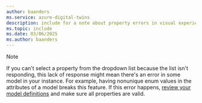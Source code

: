 ```yaml
---
author: baanders
ms.service: azure-digital-twins
description: include for a note about property errors in visual experiences
ms.topic: include
ms.date: 03/06/2025
ms.author: baanders
---
```


>[!NOTE]
> If you can't select a property from the dropdown list because the list isn't responding, this lack of response might mean there's an error in some model in your instance. For example, having nonunique enum values in the attributes of a model breaks this feature. If this error happens, [review your model definitions](../how-to-use-azure-digital-twins-explorer.md#view-model-definition) and make sure all properties are valid.